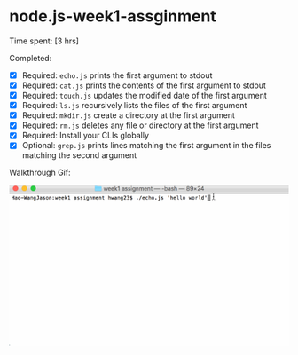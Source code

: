 # node.js-week1-assginment

Time spent: [3 hrs]

Completed:

- [x] Required: `echo.js` prints the first argument to stdout
- [x] Required: `cat.js` prints the contents of the first argument to stdout
- [x] Required: `touch.js` updates the modified date of the first argument
- [x] Required: `ls.js` recursively lists the files of the first argument
- [x] Required: `mkdir.js` create a directory at the first argument
- [x] Required: `rm.js` deletes any file or directory at the first argument
- [x] Required: Install your CLIs globally
- [x] Optional: `grep.js` prints lines matching the first argument in the files matching the second argument

Walkthrough Gif:

![Video Walkthrough](walkthrough.gif)
